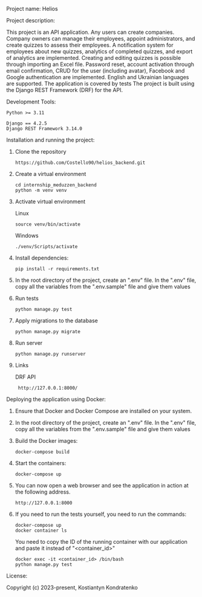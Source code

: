 Project name:
Helios

Project description:

This project is an API application. Any users can create companies. Company owners can manage their employees, appoint administrators, and create quizzes to assess their employees. A notification system for employees about new quizzes, analytics of completed quizzes, and export of analytics are implemented. Creating and editing quizzes is possible through importing an Excel file. Password reset, account activation through email confirmation, CRUD for the user (including avatar), Facebook and Google authentication are implemented. English and Ukrainian languages are supported. The application is covered by tests The project is built using the Django REST Framework (DRF) for the API.

Development Tools:

    Python >= 3.11
    
    Django == 4.2.5
    Django REST Framework 3.14.0


Installation and running the project:

1) Clone the repository

       https://github.com/Costello90/helios_backend.git
2) Create a virtual environment

       cd internship_meduzzen_backend
       python -m venv venv

3) Activate virtual environment

   Linux

       source venv/bin/activate

   Windows

       ./venv/Scripts/activate
4) Install dependencies:

       pip install -r requirements.txt
5) In the root directory of the project, create an ".env" file. In the ".env" file, copy all the variables from the ".env.sample" file and give them values
6) Run tests

       python manage.py test
7) Apply migrations to the database

       python manage.py migrate
8) Run server

       python manage.py runserver
9) Links

    DRF API 

        http://127.0.0.1:8000/


Deploying the application using Docker:

1) Ensure that Docker and Docker Compose are installed on your system.

2) In the root directory of the project, create an ".env" file. In the ".env" file, copy all the variables from the ".env.sample" file and give them values

3) Build the Docker images:

       docker-compose build
4) Start the containers:

       docker-compose up
5) You can now open a web browser and see the application in action at the following address.
       
       http://127.0.0.1:8000
6) If you need to run the tests yourself, you need to run the commands:
       
       docker-compose up
       docker container ls
   You need to copy the ID of the running container with our application and paste it instead of "<container_id>"

       docker exec -it <container_id> /bin/bash
       python manage.py test

License:

Copyright (c) 2023-present, Kostiantyn Kondratenko
